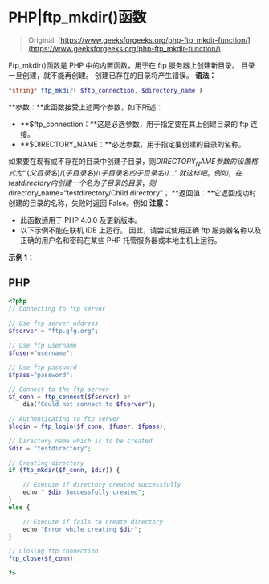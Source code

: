 # PHP|ftp_mkdir()函数

> Original: [https://www.geeksforgeeks.org/php-ftp_mkdir-function/](https://www.geeksforgeeks.org/php-ftp_mkdir-function/)

Ftp_mkdir()函数是 PHP 中的内置函数，用于在 ftp 服务器上创建新目录。 目录一旦创建，就不能再创建。 创建已存在的目录将产生错误。
**语法：**

```php
*string* ftp_mkdir( $ftp_connection, $directory_name )
```

**参数：**此函数接受上述两个参数，如下所述：

*   **$ftp_connection：**这是必选参数，用于指定要在其上创建目录的 ftp 连接。
*   **$DIRECTORY_NAME：**必选参数，用于指定要创建的目录的名称。

如果要在现有或不存在的目录中创建子目录，则$DIRECTORY_NAME 参数的设置格式为“(父目录名)/(子目录名)/(子目录名的子目录名)/…” 就这样吧。 例如，在 testdirectory 内创建一个名为子目录的目录，则$directory_name=“testdirectory/Child directory”；
**返回值：**它返回成功时创建的目录的名称，失败时返回 False。例如
**注意：**

*   此函数适用于 PHP 4.0.0 及更新版本。
*   以下示例不能在联机 IDE 上运行。 因此，请尝试使用正确 ftp 服务器名称以及正确的用户名和密码在某些 PHP 托管服务器或本地主机上运行。

**示例 1：**

## PHP

```php
<?php
// Connecting to ftp server

// Use ftp server address
$fserver = "ftp.gfg.org";

// Use ftp username
$fuser="username";

// Use ftp password
$fpass="password";

// Connect to the ftp server
$f_conn = ftp_connect($fserver) or
    die("Could not connect to $fserver");

// Authenticating to ftp server    
$login = ftp_login($f_conn, $fuser, $fpass);

// Directory name which is to be created
$dir = "testdirectory";

// Creating directory
if (ftp_mkdir($f_conn, $dir)) {

    // Execute if directory created successfully
    echo " $dir Successfully created";
}
else {

    // Execute if fails to create directory
    echo "Error while creating $dir";
}

// Closing ftp connection
ftp_close($f_conn);

?>
```